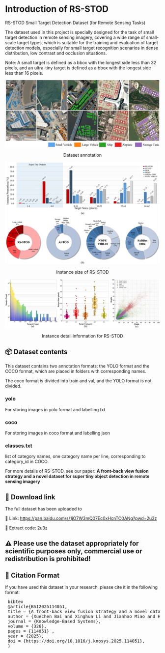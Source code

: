 # Introduction of RS-STOD

RS-STOD Small Target Detection Dataset (for Remote Sensing Tasks) 

The dataset used in this project is specially designed for the task of small target detection in remote sensing imagery, covering a wide range of small-scale target types, which is suitable for the training and evaluation of target detection models, especially for small target recognition scenarios in dense distribution, low contrast and occlusion situations.

Note: A small target is defined as a bbox with the longest side less than 32 pixels, and an ultra-tiny target is defined as a bbox with the longest side less than 16 pixels.

![image](https://github.com/lixinghua5540/FBVF-YOLO/blob/master/RS-STOD_Dataset/images/Dataset_images.jpg)
<p align="center">Dataset annotation</p>

![image](https://github.com/lixinghua5540/FBVF-YOLO/blob/master/RS-STOD_Dataset/images/Percentage%20of%20each%20category.jpg)
<p align="center">Instance size of RS-STOD</p>

![image](https://github.com/lixinghua5540/FBVF-YOLO/blob/master/RS-STOD_Dataset/images/RS-STOD%20labelling%20details.jpg)
<p align="center">Instance detail information for RS-STOD<p>

## 📦 Dataset contents 

This dataset contains two annotation formats: the YOLO format and the COCO format, which are placed in folders with corresponding names.

The coco format is divided into train and val, and the YOLO format is not divided.

### yolo

For storing images in yolo format and labelling txt

### coco

For storing images in coco format and labelling json

### classes.txt

list of category names, one category name per line, corresponding to category_id in COCO.

For more details of RS-STOD, see our paper: **A front-back view fusion strategy and a novel dataset for super tiny object detection in remote sensing imagery**

## 🔗 Download link 

The full dataset has been uploaded to 

📎 Link: https://pan.baidu.com/s/1jO7W3mQ07Ec0xHcnTC0ANg?pwd=2u3z 

🔑 Extract code: 2u3z 

## ⚠️ Please use the dataset appropriately for scientific purposes only, commercial use or redistribution is prohibited!


## 📄 Citation Format 

If you have used this dataset in your research, please cite it in the following format:

<pre> bibtex 
 @article{BAI2025114051, 
 title = {A front-back view fusion strategy and a novel dataset for super tiny object detection in remote sensing imagery}, 
 author = {Xuechen Bai and Xinghua Li and Jianhao Miao and Huanfeng Shen}, 
 journal = {Knowledge-Based Systems}, 
 volume = {326}, 
 pages = {114051} , 
 year = {2025}, 
 doi = {https://doi.org/10.1016/j.knosys.2025.114051}, 
 } </pre>
 
